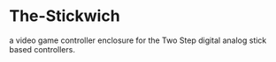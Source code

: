 # The-Stickwich
a video game controller enclosure for the Two Step digital analog stick based controllers.
